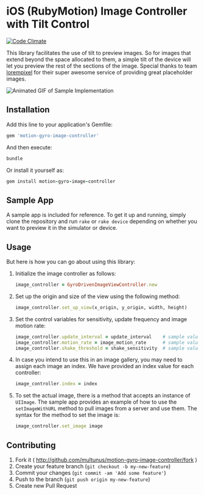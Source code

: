 iOS (RubyMotion) Image Controller with Tilt Control
============================

[![Code Climate](https://codeclimate.com/github/multunus/motion-gyro-image-controller.png)](https://codeclimate.com/github/multunus/motion-gyro-image-controller)

This library facilitates the use of tilt to preview images. So for images that extend beyond the space allocated to them, a simple tilt of the device will let you preview the rest of the sections of the image. Special thanks to team [lorempixel](http://lorempixel.com/) for their super awesome service of providing great placeholder images.

![Animated GIF of Sample Implementation](http://dl.dropboxusercontent.com/s/70po87u4jhzvept/gyro_controller_sample.gif)

## Installation

Add this line to your application's Gemfile:
```ruby
gem 'motion-gyro-image-controller'
```

And then execute:
```ruby
bundle
```

Or install it yourself as:
```ruby
gem install motion-gyro-image-controller
```

## Sample App

A sample app is included for reference. To get it up and running, simply clone the repository and run ```rake``` or ```rake device``` depending on whether you want to preview it in the simulator or device.


## Usage

But here is how you can go about using this library:

1.  Initialize the image controller as follows:
    ```ruby
    image_controller = GyroDrivenImageViewController.new
    ```

2. Set up the origin and size of the view using the following method:
    ```ruby
    image_controller.set_up_view(x_origin, y_origin, width, height)
    ```

3. Set the control variables for sensitivity, update frequency and image motion rate:
    ```ruby
    image_controller.update_interval = update_interval    # sample value: 1.0/120.0
    image_controller.motion_rate = image_motion_rate      # sample value: PI/180.0
    image_controller.shake_threshold = shake_sensitivity  # sample value: 0.1
    ```

4. In case you intend to use this in an image gallery, you may need to assign each image an index. We have provided an index value for each controller:
    ```ruby
    image_controller.index = index
    ```
5. To set the actual image, there is a method that accepts an instance of ```UIImage```. The sample app provides an example of how to use the ```setImageWithURL``` method to pull images from a server and use them. The syntax for the method to set the image is:

    ```ruby
    image_controller.set_image image
    ```

## Contributing

1. Fork it ( http://github.com/multunus/motion-gyro-image-controller/fork )
2. Create your feature branch (`git checkout -b my-new-feature`)
3. Commit your changes (`git commit -am 'Add some feature'`)
4. Push to the branch (`git push origin my-new-feature`)
5. Create new Pull Request
